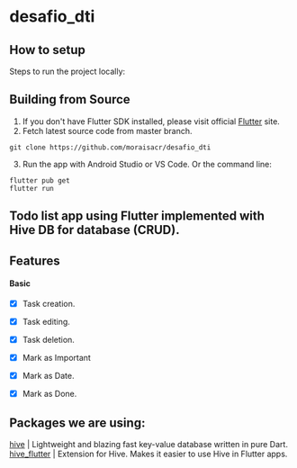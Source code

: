 # desafio_dti

## How to setup

Steps to run the project locally:

## Building from Source

1. If you don't have Flutter SDK installed, please visit official [Flutter](https://flutter.dev/) site.
2. Fetch latest source code from master branch.

```
git clone https://github.com/moraisacr/desafio_dti
```

3. Run the app with Android Studio or VS Code. Or the command line:

```
flutter pub get
flutter run
```

## Todo list app using Flutter implemented with Hive DB for database (CRUD).


## Features
#### Basic
- [x] Task creation.
- [x] Task editing.
- [x] Task deletion.
- [x] Mark as Important
- [x] Mark as Date.
- [x] Mark as Done.


## Packages we are using:


[hive](https://pub.dev/packages/hive) | Lightweight and blazing fast key-value database written in pure Dart.
<br>
[hive_flutter](https://pub.dev/packages/hive_flutter) | Extension for Hive. Makes it easier to use Hive in Flutter apps.
